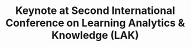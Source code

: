 ---
dateStart: 2012-04-16
dateEnd: 2012-04-29
title: "Keynote at Second International Conference on Learning Analytics & Knowledge (LAK)"
venue: "Keynote at Second International Conference on Learning Analytics & Knowledge (LAK)"
organizer: Simon Buckingham Shum
credit:
city: Vancouver
state:
country: Canada
pdfLink: 20120416-learning-analytics-knowledge.pdf
venueImages:
---